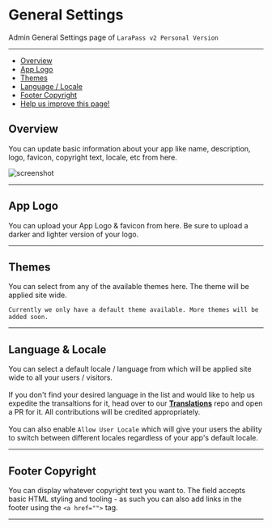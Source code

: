 # General Settings

Admin General Settings page of `LaraPass v2 Personal Version`

---

- [Overview](#overview)
- [App Logo](#logo)
- [Themes](#theme)
- [Language / Locale](#locale)
- [Footer Copyright](#copyright)
- [<a href="https://github.com/larapass/LaraPass-v2-Docs/edit/master/resources/docs/personal/admin/general-settings.md" target="_blank"><i class="fa fa-edit"></i> Help us improve this page!</a>](#)

<a name="overview"></a>
## Overview

You can update basic information about your app like name, description, logo, favicon, copyright text, locale, etc from here.

![screenshot](/screenshots/admin/settings/general-1.png)

---

<a name="logo"></a>
## App Logo

You can upload your App Logo & favicon from here. Be sure to upload a darker and lighter version of your logo.

---

<a name="theme"></a>
## Themes

You can select from any of the available themes here. The theme will be applied site wide. 

`Currently we only have a default theme available. More themes will be added soon.`

---

<a name="locale"></a>
## Language & Locale

You can select a default locale / language from which will be applied site wide to all your users / visitors.  
<br/>
If you don't find your desired language in the list and would like to help us expedite the transaltions for it, head over to our [**Translations**](https://github.com/LaraPass/LaraPass-v2-Translations) repo and open a PR for it. All contributions will be credited appropriately.  
<br/>
You can also enable `Allow User Locale` which will give your users the ability to switch between different locales regardless of your app's default locale.

---

<a name="copyright"></a>
## Footer Copyright

You can display whatever copyright text you want to. The field accepts basic HTML styling and tooling - as such you can also add links in the footer using the `<a href="">` tag.

---
<br />
<larecipe-feedback message="Thankyou for your feedback!">
</larecipe-feedback>  


